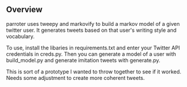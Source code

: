 <h2>Overview</h2>
parroter uses tweepy and markovify to build a markov model of a given twitter user. It generates tweets based on that user's writing style and vocabulary.

To use, install the libaries in requirements.txt and enter your Twitter API credentials in creds.py. Then you can generate a model of a user with build_model.py and generate imitation tweets with generate.py.

This is sort of a prototype I wanted to throw together to see if it worked. Needs some adjustment to create more coherent tweets.
